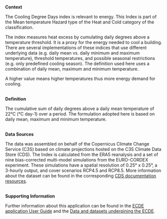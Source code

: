 <br />**Context**

The Cooling Degree Days index is relevant to energy. This Index is part of the Mean temperature Hazard type of the Heat and Cold category of the classification.

The index measures heat excess by cumulating daily degrees above a temperature threshold. It is a proxy for the energy needed to cool a building. There are several implementations of these indices that use different underlying data (e.g. daily mean vs. daily minimum and maximum temperature), threshold temperatures, and possible seasonal restrictions (e.g. only predefined cooling season). The definition used here uses a combination of daily mean, maximum and minimum temperature.

A higher value means higher temperatures thus more energy demand for cooling.

<br />**Definition**

The cumulative sum of daily degrees above a daily mean temperature of 22°C (°C day-1) over a period. The formulation adopted here is based on daily mean, maximum and minimum temperature.

<br />**Data Sources**

The data was assembled on behalf of the Copernicus Climate Change Service (C3S) based on climate projections hosted on the C3S Climate Data Store (CDS). The Index is calculated from the ERA5 reanalysis and a set of nine bias-corrected multi-model simulations from the EURO-CORDEX experiment. These simulations have a spatial resolution of 0.25° x 0.25°, a 3-hourly output, and cover scenarios RCP4.5 and RCP8.5. More information about the dataset can be found in the corresponding [CDS documentation resources](https://cds.climate.copernicus.eu/cdsapp#!/dataset/sis-energy-derived-projections).

<br />**Supporting Information**

Further information about this application can be found in the [ECDE application User Guide](https://confluence.ecmwf.int/display/ECDE/1.+Interactive+European+Climate+Data+Explorer%3A+User+Guide) and the [Data and datasets underpining the ECDE](https://confluence.ecmwf.int/display/ECDE/2.+ECDE+indicators+and+input+datasets).
